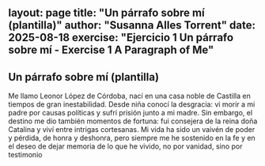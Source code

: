 layout: page
title: "Un párrafo sobre mí (plantilla)"
author: "Susanna Alles Torrent"
date: 2025-08-18
exercise: "Ejercicio 1 Un párrafo sobre mí - Exercise 1 A Paragraph of Me"
---

## Un párrafo sobre mí (plantilla)

Me llamo Leonor López de Córdoba, nací en una casa noble de Castilla en tiempos de gran inestabilidad. Desde niña conocí la desgracia: vi morir a mi padre por causas políticas y sufrí prisión junto a mi madre. Sin embargo, el destino me dio también momentos de fortuna: fui consejera de la reina doña Catalina y viví entre intrigas cortesanas. Mi vida ha sido un vaivén de poder y pérdida, de honra y deshonra, pero siempre me he sostenido en la fe y en el deseo de dejar memoria de lo que he vivido, no por vanidad, sino por testimonio